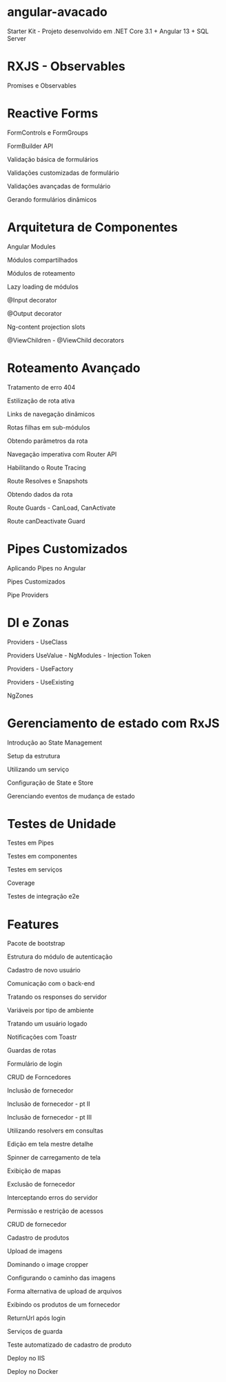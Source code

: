 # angular-avacado
Starter Kit - Projeto desenvolvido em .NET Core 3.1 + Angular 13 + SQL Server

# RXJS - Observables
 Promises e Observables


# Reactive Forms
 FormControls e FormGroups
 
 FormBuilder API
 
 Validação básica de formulários
 
 Validações customizadas de formulário
 
 Validações avançadas de formulário
 
 Gerando formulários dinâmicos

# Arquitetura de Componentes
 Angular Modules
 
 Módulos compartilhados
 
 Módulos de roteamento
 
 Lazy loading de módulos
 
 @Input decorator
 
 @Output decorator
 
 Ng-content projection slots
 
 @ViewChildren - @ViewChild decorators

# Roteamento Avançado
 Tratamento de erro 404
 
 Estilização de rota ativa
 
 Links de navegação dinâmicos
 
 Rotas filhas em sub-módulos
 
 Obtendo parâmetros da rota
 
 Navegação imperativa com Router API
 
 Habilitando o Route Tracing
 
 Route Resolves e Snapshots
 
 Obtendo dados da rota
 
 Route Guards - CanLoad, CanActivate
 
 Route canDeactivate Guard

# Pipes Customizados
 Aplicando Pipes no Angular
 
 Pipes Customizados
 
 Pipe Providers

# DI e Zonas
 Providers - UseClass
 
 Providers UseValue - NgModules - Injection Token
 
 Providers - UseFactory
 
 Providers - UseExisting
 
 NgZones

# Gerenciamento de estado com RxJS
 Introdução ao State Management
 
 Setup da estrutura
 
 Utilizando um serviço
 
 Configuração de State e Store
 
 Gerenciando eventos de mudança de estado

# Testes de Unidade
 Testes em Pipes
 
 Testes em componentes
 
 Testes em serviços
 
 Coverage
 
 Testes de integração e2e

# Features
 Pacote de bootstrap

 Estrutura do módulo de autenticação
 
 Cadastro de novo usuário
 
 Comunicação com o back-end
 
 Tratando os responses do servidor
 
 Variáveis por tipo de ambiente
 
 Tratando um usuário logado
 
 Notificações com Toastr
 
 
 Guardas de rotas
 
 Formulário de login
 
 CRUD de Forncedores
 
 Inclusão de fornecedor
 
 Inclusão de fornecedor - pt II
 
 Inclusão de fornecedor - pt III
 
 Utilizando resolvers em consultas
 
 Edição em tela mestre detalhe
 
 Spinner de carregamento de tela
 
 Exibição de mapas
 
 Exclusão de fornecedor
 
 Interceptando erros do servidor
 
 Permissão e restrição de acessos
 
 CRUD de fornecedor
 
 Cadastro de produtos
 
 Upload de imagens
 
 Dominando o image cropper
 
 Configurando o caminho das imagens
 
 Forma alternativa de upload de arquivos
 
 Exibindo os produtos de um fornecedor
 
 ReturnUrl após login
 
 Serviços de guarda
 
 Teste automatizado de cadastro de produto
 
 Deploy no IIS
 
 Deploy no Docker
